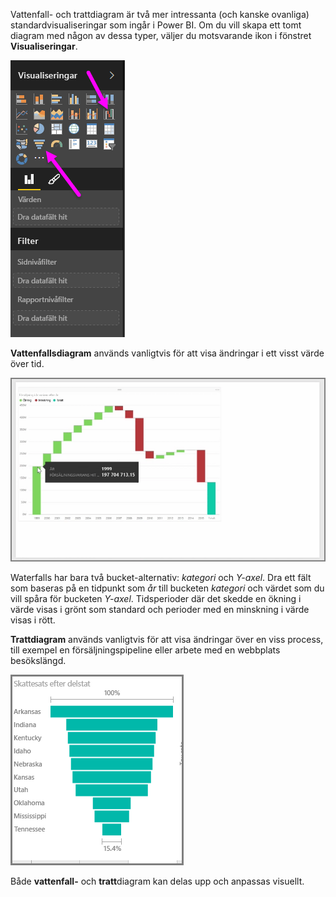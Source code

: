 Vattenfall- och trattdiagram är två mer intressanta (och kanske ovanliga) standardvisualiseringar som ingår i Power BI. Om du vill skapa ett tomt diagram med någon av dessa typer, väljer du motsvarande ikon i fönstret **Visualiseringar**.

![](media/3-8-create-waterfall-funnel-charts/3-8_1.png)

**Vattenfallsdiagram** används vanligtvis för att visa ändringar i ett visst värde över tid.

![](media/3-8-create-waterfall-funnel-charts/3-8_2.png)

Waterfalls har bara två bucket-alternativ: *kategori* och *Y-axel*. Dra ett fält som baseras på en tidpunkt som *år* till bucketen *kategori* och värdet som du vill spåra för bucketen *Y-axel*. Tidsperioder där det skedde en ökning i värde visas i grönt som standard och perioder med en minskning i värde visas i rött.

**Trattdiagram** används vanligtvis för att visa ändringar över en viss process, till exempel en försäljningspipeline eller arbete med en webbplats besökslängd.

![](media/3-8-create-waterfall-funnel-charts/3-8_3.png)

Både **vattenfall-** och **tratt**diagram kan delas upp och anpassas visuellt.

